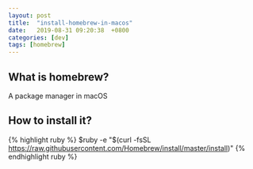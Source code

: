 ```yaml
---
layout: post
title:  "install-homebrew-in-macos"
date:   2019-08-31 09:20:38  +0800
categories: [dev]
tags: [homebrew]
---
```


## What is homebrew?
A package manager in macOS

## How to install it?
{% highlight ruby %}
$ruby -e "$(curl -fsSL https://raw.githubusercontent.com/Homebrew/install/master/install)"
{% endhighlight ruby %}
